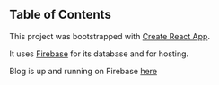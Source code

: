 ## Table of Contents

This project was bootstrapped with [Create React App](https://github.com/facebookincubator/create-react-app).

It uses [Firebase](https://firebase.google.com/) for its database and for hosting.

Blog is up and running on Firebase [here](https://reactblog-65b17.firebaseapp.com/)